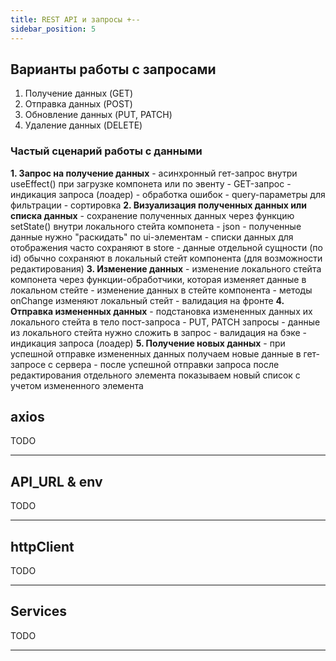 ```yaml
---
title: REST API и запросы +--
sidebar_position: 5
---
```


## Варианты работы с запросами

1. Получение данных (GET)
2. Отправка данных (POST)
3. Обновление данных (PUT, PATCH)
4. Удаление данных (DELETE)

### Частый сценарий работы с данными

**1. Запрос на получение данных** - асинхронный гет-запрос внутри useEffect() при загрузке компонета или по эвенту
    - GET-запрос
    - индикация запроса (лоадер)
    - обработка ошибок
    - query-параметры для фильтрации
    - сортировка
**2. Визуализация полученных данных или списка данных** - сохранение полученных данных через функцию setState() внутри локального стейта компонета
    - json
    - полученные данные нужно "раскидать" по ui-элементам
    - списки данных для отображения часто сохраняют в store
    - данные отдельной сущности (по id) обычно сохраняют в локальный стейт компонента (для возможности редактирования)
**3. Изменение данных** - изменение локального стейта компонета через функции-обработчики, которая изменяет данные в локальном стейте
    - изменение данных в стейте компонента
    - методы onChange изменяют локальный стейт
    - валидация на фронте
**4. Отправка измененных данных** - подстановка измененных данных их локального стейта в тело пост-запроса
    - PUT, PATCH запросы
    - данные из локального стейта нужно сложить в запрос
    - валидация на бэке
    - индикация запроса (лоадер)
**5. Получение новых данных** - при успешной отправке измененных данных получаем новые данные в гет-запросе с сервера
    - после успешной отправки запроса после редактирования отдельного элемента показываем новый список с учетом измененного элемента

## axios

TODO

***

## API_URL & env

TODO

***

## httpClient

TODO

***

## Services

TODO

***
